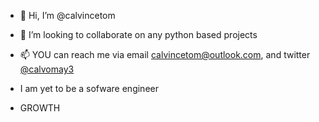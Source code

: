 - 👋 Hi, I’m @calvincetom
- 💞️ I’m looking to collaborate on any python based projects
- 📫 YOU can reach me via email calvincetom@outlook.com, and twitter [@calvomay3](https://twitter.com/calvincetom_)

-  I am yet to be a sofware engineer
-  GROWTH
<!---
calvincetom/calvincetom is a ✨ special ✨ repository because its `README.md` (this file) appears on your GitHub profile.
You can click the Preview link to take a look at your changes.
--->
